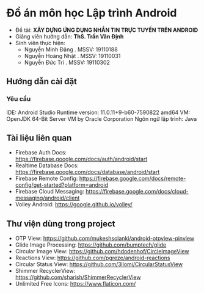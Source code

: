 # Đồ án môn học Lập trình Android
- Đề tài: **XÂY DỰNG ỨNG DỤNG NHẮN TIN TRỰC TUYẾN TRÊN ANDROID**
- Giảng viên hướng dẫn: **ThS. Trần Văn Định**
- Sinh viên thực hiện:
	- Nguyễn Minh Đăng	. MSSV: 19110188
	- Nguyễn Hoàng Nhật	. MSSV: 19110031
	- Nguyễn Đức Trí		. MSSV: 19110302

## Hướng dẫn cài đặt 

### Yêu cầu
IDE: Android Studio
Runtime version: 11.0.11+9-b60-7590822 amd64
VM: OpenJDK 64-Bit Server VM by Oracle Corporation
Ngôn ngữ lập trình: Java

## Tài liệu liên quan
- Firebase Auth Docs: https://firebase.google.com/docs/auth/android/start
- Realtime Database Docs: https://firebase.google.com/docs/database/android/start
- Firebase Remote Config: https://firebase.google.com/docs/remote-config/get-started?platform=android
- Firebase Cloud Messaging: https://firebase.google.com/docs/cloud-messaging/android/client
- Volley Android: https://google.github.io/volley/
 
## Thư viện dùng trong project
- OTP View: https://github.com/mukeshsolanki/android-otpview-pinview
- Glide Image Processing: https://github.com/bumptech/glide
- Circular Image View: https://github.com/hdodenhof/CircleImageView
- Reactions View: https://github.com/pgreze/android-reactions
- Circular Status View: https://github.com/3llomi/CircularStatusView
- Shimmer RecyclerView: https://github.com/sharish/ShimmerRecyclerView
- Unlimited Free Icons: https://www.flaticon.com/